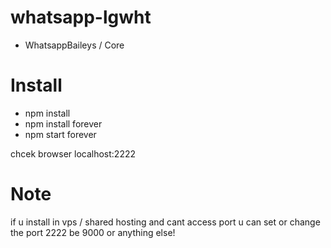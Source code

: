 # whatsapp-lgwht
- WhatsappBaileys / Core

# Install
- npm install
- npm install forever
- npm start forever

chcek browser localhost:2222
# Note
if u install in vps / shared hosting and cant access port u can set or change the port 2222 be 9000 or anything else!
